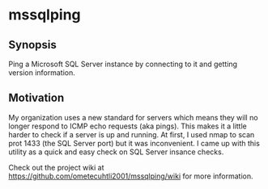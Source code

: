 # mssqlping

## Synopsis
Ping a Microsoft SQL Server instance by connecting to it and getting version information.

## Motivation
My organization uses a new standard for servers which means they will no longer respond to ICMP echo requests (aka pings).  This makes it a little harder to check if a server is up and running.  At first, I used nmap to scan prot 1433 (the SQL Server port) but it was inconvenient.  I came up with this utility as a quick and easy check on SQL Server insance checks.

Check out the project wiki at https://github.com/ometecuhtli2001/mssqlping/wiki for more information.
